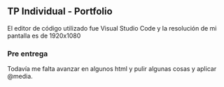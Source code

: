 ## TP Individual - Portfolio ## 

El editor de código utilizado fue Visual Studio Code y la resolución de mi pantalla es de 1920x1080

### Pre entrega ### 
Todavía me falta avanzar en algunos html y pulir algunas cosas y aplicar @media.
